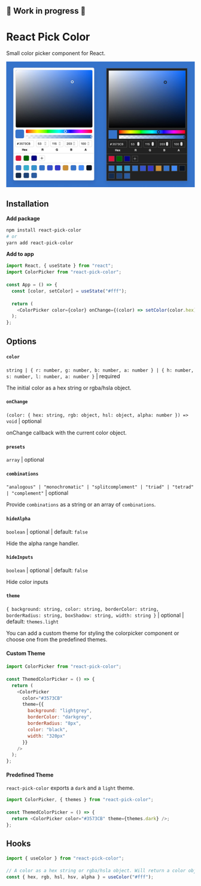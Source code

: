 ## 🚧 Work in progress 🚧

# React Pick Color

Small color picker component for React.

![Screenshot](./assets/react-pick-color.jpg)

## Installation

**Add package**

```sh
npm install react-pick-color
# or
yarn add react-pick-color
```

**Add to app**

```js
import React, { useState } from "react";
import ColorPicker from "react-pick-color";

const App = () => {
  const [color, setColor] = useState("#fff");

  return (
    <ColorPicker color={color} onChange={(color) => setColor(color.hex)} />
  );
};
```

## Options

#### `color`

`string | { r: number, g: number, b: number, a: number } | { h: number, s: number, l: number, a: number }` | required

The initial color as a hex string or rgba/hsla object.

#### `onChange`

`(color: { hex: string, rgb: object, hsl: object, alpha: number }) => void` | optional

onChange callback with the current color object.

#### `presets`

`array` | optional

#### `combinations`

`"analogous" | "monochromatic" | "splitcomplement" | "triad" | "tetrad" | "complement"` | optional

Provide `combinations` as a string or an array of `combinations`.

#### `hideAlpha`

`boolean` | optional | default: `false`

Hide the alpha range handler.

#### `hideInputs`

`boolean` | optional | default: `false`

Hide color inputs

#### `theme`

`{ background: string, color: string, borderColor: string, borderRadius: string, boxShadow: string, width: string }` | optional | default: `themes.light`

You can add a custom theme for styling the colorpicker component or choose one from the predefined themes.

#### Custom Theme

```js
import ColorPicker from "react-pick-color";

const ThemedColorPicker = () => {
  return (
    <ColorPicker
      color="#3573CB"
      theme={{
        background: "lightgrey",
        borderColor: "darkgrey",
        borderRadius: "8px",
        color: "black",
        width: "320px"
      }}
    />
  );
};
```

#### Predefined Theme

`react-pick-color` exports a `dark` and a `light` theme.

```js
import ColorPicker, { themes } from "react-pick-color";

const ThemedColorPicker = () => {
  return <ColorPicker color="#3573CB" theme={themes.dark} />;
};
```

## Hooks

```js
import { useColor } from "react-pick-color";

// A color as a hex string or rgba/hsla object. Will return a color object.
const { hex, rgb, hsl, hsv, alpha } = useColor("#fff");
```

